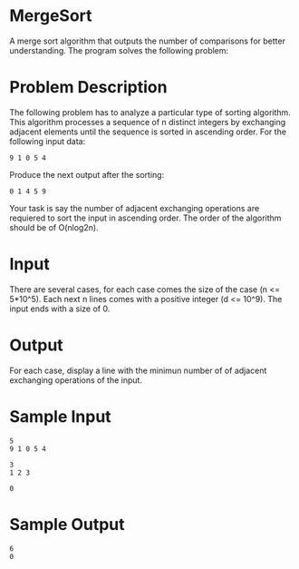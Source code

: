 MergeSort
=========

A merge sort algorithm that outputs the number of comparisons for better understanding.
The program solves the following problem:

Problem Description
===================

The following problem has to analyze a particular type of sorting algorithm. This algorithm processes a sequence of n distinct integers by exchanging adjacent elements until the sequence is sorted in ascending order. For the following input data:

    9 1 0 5 4

Produce the next output after the sorting:

    0 1 4 5 9

Your task is say the number of adjacent exchanging operations are requiered to sort the input in ascending order.
The order of the algorithm should be of O(nlog2n).



Input
========

There are several cases, for each case comes the size of the case (n <= 5*10^5). Each next n lines comes with a positive integer (d <= 10^9). The input ends with a size of 0.


Output
========

For each case, display a line with the minimun number of of adjacent exchanging operations of the input.


Sample Input
=============

    5
    9 1 0 5 4
    
    3
    1 2 3
    
    0

Sample Output
===============

    6
    0
